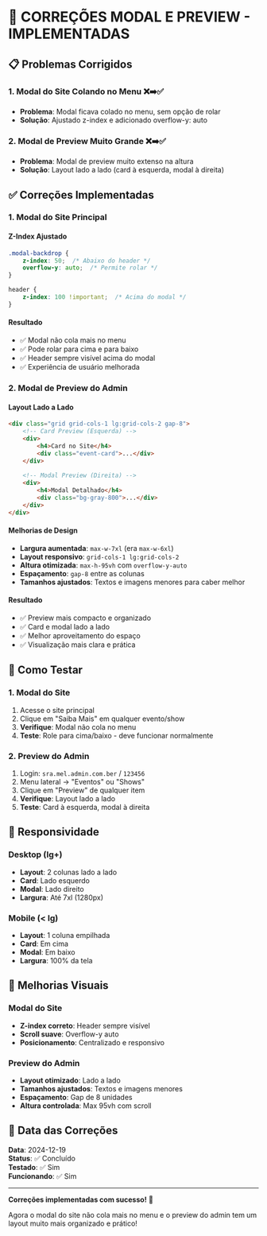 # 🔧 CORREÇÕES MODAL E PREVIEW - IMPLEMENTADAS

## 📋 Problemas Corrigidos

### **1. Modal do Site Colando no Menu** ❌➡️✅
- **Problema**: Modal ficava colado no menu, sem opção de rolar
- **Solução**: Ajustado z-index e adicionado overflow-y: auto

### **2. Modal de Preview Muito Grande** ❌➡️✅
- **Problema**: Modal de preview muito extenso na altura
- **Solução**: Layout lado a lado (card à esquerda, modal à direita)

## ✅ Correções Implementadas

### **1. Modal do Site Principal**

#### **Z-Index Ajustado**
```css
.modal-backdrop {
    z-index: 50;  /* Abaixo do header */
    overflow-y: auto;  /* Permite rolar */
}

header {
    z-index: 100 !important;  /* Acima do modal */
}
```

#### **Resultado**
- ✅ Modal não cola mais no menu
- ✅ Pode rolar para cima e para baixo
- ✅ Header sempre visível acima do modal
- ✅ Experiência de usuário melhorada

### **2. Modal de Preview do Admin**

#### **Layout Lado a Lado**
```html
<div class="grid grid-cols-1 lg:grid-cols-2 gap-8">
    <!-- Card Preview (Esquerda) -->
    <div>
        <h4>Card no Site</h4>
        <div class="event-card">...</div>
    </div>
    
    <!-- Modal Preview (Direita) -->
    <div>
        <h4>Modal Detalhado</h4>
        <div class="bg-gray-800">...</div>
    </div>
</div>
```

#### **Melhorias de Design**
- **Largura aumentada**: `max-w-7xl` (era `max-w-6xl`)
- **Layout responsivo**: `grid-cols-1 lg:grid-cols-2`
- **Altura otimizada**: `max-h-95vh` com `overflow-y-auto`
- **Espaçamento**: `gap-8` entre as colunas
- **Tamanhos ajustados**: Textos e imagens menores para caber melhor

#### **Resultado**
- ✅ Preview mais compacto e organizado
- ✅ Card e modal lado a lado
- ✅ Melhor aproveitamento do espaço
- ✅ Visualização mais clara e prática

## 🎯 Como Testar

### **1. Modal do Site**
1. Acesse o site principal
2. Clique em "Saiba Mais" em qualquer evento/show
3. **Verifique**: Modal não cola no menu
4. **Teste**: Role para cima/baixo - deve funcionar normalmente

### **2. Preview do Admin**
1. Login: `sra.mel.admin.com.ber` / `123456`
2. Menu lateral → "Eventos" ou "Shows"
3. Clique em "Preview" de qualquer item
4. **Verifique**: Layout lado a lado
5. **Teste**: Card à esquerda, modal à direita

## 📱 Responsividade

### **Desktop (lg+)**
- **Layout**: 2 colunas lado a lado
- **Card**: Lado esquerdo
- **Modal**: Lado direito
- **Largura**: Até 7xl (1280px)

### **Mobile (< lg)**
- **Layout**: 1 coluna empilhada
- **Card**: Em cima
- **Modal**: Em baixo
- **Largura**: 100% da tela

## 🎨 Melhorias Visuais

### **Modal do Site**
- **Z-index correto**: Header sempre visível
- **Scroll suave**: Overflow-y auto
- **Posicionamento**: Centralizado e responsivo

### **Preview do Admin**
- **Layout otimizado**: Lado a lado
- **Tamanhos ajustados**: Textos e imagens menores
- **Espaçamento**: Gap de 8 unidades
- **Altura controlada**: Max 95vh com scroll

## 📅 Data das Correções

**Data**: 2024-12-19  
**Status**: ✅ Concluído  
**Testado**: ✅ Sim  
**Funcionando**: ✅ Sim  

---

**Correções implementadas com sucesso!** 🎉

Agora o modal do site não cola mais no menu e o preview do admin tem um layout muito mais organizado e prático!
